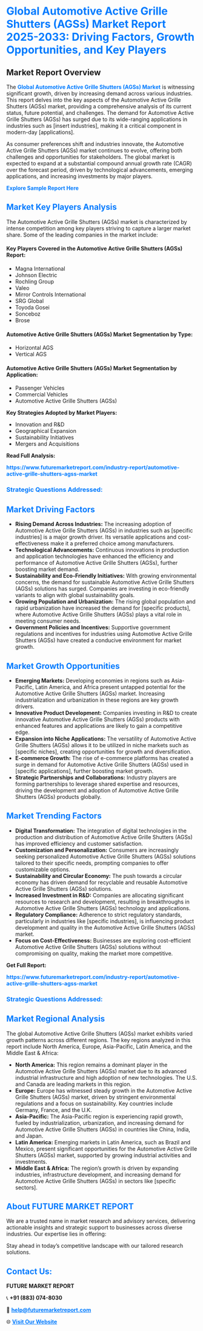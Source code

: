 <h1 style="color: #007BFF;">Global Automotive Active Grille Shutters (AGSs) Market Report 2025-2033: Driving Factors, Growth Opportunities, and Key Players</h1>

<section id="overview">
<h2>Market Report Overview</h2>
<p>The <a href="https://www.futuremarketreport.com/industry-report/automotive-active-grille-shutters-agss-market" style="color: #007BFF; text-decoration: none;"><strong>Global Automotive Active Grille Shutters (AGSs) Market</strong></a> is witnessing significant growth, driven by increasing demand across various industries. This report delves into the key aspects of the Automotive Active Grille Shutters (AGSs) market, providing a comprehensive analysis of its current status, future potential, and challenges. The demand for Automotive Active Grille Shutters (AGSs) has surged due to its wide-ranging applications in industries such as [insert industries], making it a critical component in modern-day [applications].</p>
<p>As consumer preferences shift and industries innovate, the Automotive Active Grille Shutters (AGSs) market continues to evolve, offering both challenges and opportunities for stakeholders. The global market is expected to expand at a substantial compound annual growth rate (CAGR) over the forecast period, driven by technological advancements, emerging applications, and increasing investments by major players.</p>
</section>

<section id="overview">
<p><a href="https://www.futuremarketreport.com/request-sample/reportId=126353" style="color: #007BFF; text-decoration: none;"><strong>Explore Sample Report Here</strong></a></p>
</section>

<section id="key-players">
<h2 style="color: #007BFF;">Market Key Players Analysis</h2>
<p>The Automotive Active Grille Shutters (AGSs) market is characterized by intense competition among key players striving to capture a larger market share. Some of the leading companies in the market include:</p>
<h4>Key Players Covered in the Automotive Active Grille Shutters (AGSs) Report:</h4>
<ul><li>Magna International</li><li>Johnson Electric</li><li>Rochling Group</li><li>Valeo</li><li>Mirror Controls International</li><li>SRG Global</li><li>Toyoda Gosei</li><li>Sonceboz</li><li>Brose</li></ul>
<h4>Automotive Active Grille Shutters (AGSs) Market Segmentation by Type:</h4>
<ul><li>Horizontal AGS</li><li>Vertical AGS</li></ul>

<h4>Automotive Active Grille Shutters (AGSs) Market Segmentation by Application:</h4>
<ul><li>Passenger Vehicles</li><li>Commercial Vehicles</li><li>Automotive Active Grille Shutters (AGSs)</li></ul>
<p><strong>Key Strategies Adopted by Market Players:</strong></p>
<ul>
<li>Innovation and R&D</li>
<li>Geographical Expansion</li>
<li>Sustainability Initiatives</li>
<li>Mergers and Acquisitions</li>
</ul>
</section>

<section>
<p><strong>Read Full Analysis: </strong></p><a href="https://www.futuremarketreport.com/industry-report/automotive-active-grille-shutters-agss-market" style="color: #007BFF; text-decoration: none;"><strong>https://www.futuremarketreport.com/industry-report/automotive-active-grille-shutters-agss-market</strong></a>
<h3 style="color: #007BFF;">Strategic Questions Addressed:</h3>
</section>

<section id="driving-factors">
<h2 style="color: #007BFF;">Market Driving Factors</h2>
<ul>
<li><strong>Rising Demand Across Industries:</strong> The increasing adoption of Automotive Active Grille Shutters (AGSs) in industries such as [specific industries] is a major growth driver. Its versatile applications and cost-effectiveness make it a preferred choice among manufacturers.</li>
<li><strong>Technological Advancements:</strong> Continuous innovations in production and application technologies have enhanced the efficiency and performance of Automotive Active Grille Shutters (AGSs), further boosting market demand.</li>
<li><strong>Sustainability and Eco-Friendly Initiatives:</strong> With growing environmental concerns, the demand for sustainable Automotive Active Grille Shutters (AGSs) solutions has surged. Companies are investing in eco-friendly variants to align with global sustainability goals.</li>
<li><strong>Growing Population and Urbanization:</strong> The rising global population and rapid urbanization have increased the demand for [specific products], where Automotive Active Grille Shutters (AGSs) plays a vital role in meeting consumer needs.</li>
<li><strong>Government Policies and Incentives:</strong> Supportive government regulations and incentives for industries using Automotive Active Grille Shutters (AGSs) have created a conducive environment for market growth.</li>
</ul>
</section>

<section id="growth-opportunities">
<h2 style="color: #007BFF;">Market Growth Opportunities</h2>
<ul>
<li><strong>Emerging Markets:</strong> Developing economies in regions such as Asia-Pacific, Latin America, and Africa present untapped potential for the Automotive Active Grille Shutters (AGSs) market. Increasing industrialization and urbanization in these regions are key growth drivers.</li>
<li><strong>Innovative Product Development:</strong> Companies investing in R&D to create innovative Automotive Active Grille Shutters (AGSs) products with enhanced features and applications are likely to gain a competitive edge.</li>
<li><strong>Expansion into Niche Applications:</strong> The versatility of Automotive Active Grille Shutters (AGSs) allows it to be utilized in niche markets such as [specific niches], creating opportunities for growth and diversification.</li>
<li><strong>E-commerce Growth:</strong> The rise of e-commerce platforms has created a surge in demand for Automotive Active Grille Shutters (AGSs) used in [specific applications], further boosting market growth.</li>
<li><strong>Strategic Partnerships and Collaborations:</strong> Industry players are forming partnerships to leverage shared expertise and resources, driving the development and adoption of Automotive Active Grille Shutters (AGSs) products globally.</li>
</ul>
</section>

<section id="trending-factors">
<h2 style="color: #007BFF;">Market Trending Factors</h2>
<ul>
<li><strong>Digital Transformation:</strong> The integration of digital technologies in the production and distribution of Automotive Active Grille Shutters (AGSs) has improved efficiency and customer satisfaction.</li>
<li><strong>Customization and Personalization:</strong> Consumers are increasingly seeking personalized Automotive Active Grille Shutters (AGSs) solutions tailored to their specific needs, prompting companies to offer customizable options.</li>
<li><strong>Sustainability and Circular Economy:</strong> The push towards a circular economy has driven demand for recyclable and reusable Automotive Active Grille Shutters (AGSs) solutions.</li>
<li><strong>Increased Investment in R&D:</strong> Companies are allocating significant resources to research and development, resulting in breakthroughs in Automotive Active Grille Shutters (AGSs) technology and applications.</li>
<li><strong>Regulatory Compliance:</strong> Adherence to strict regulatory standards, particularly in industries like [specific industries], is influencing product development and quality in the Automotive Active Grille Shutters (AGSs) market.</li>
<li><strong>Focus on Cost-Effectiveness:</strong> Businesses are exploring cost-efficient Automotive Active Grille Shutters (AGSs) solutions without compromising on quality, making the market more competitive.</li>
</ul>
</section>

<section>
<p><strong>Get Full Report: </strong></p><a href="https://www.futuremarketreport.com/industry-report/automotive-active-grille-shutters-agss-market" style="color: #007BFF; text-decoration: none;"><strong>https://www.futuremarketreport.com/industry-report/automotive-active-grille-shutters-agss-market</strong></a>
<h3 style="color: #007BFF;">Strategic Questions Addressed:</h3>
</section>


<section id="regional-analysis">
<h2 style="color: #007BFF;">Market Regional Analysis</h2>
<p>The global Automotive Active Grille Shutters (AGSs) market exhibits varied growth patterns across different regions. The key regions analyzed in this report include North America, Europe, Asia-Pacific, Latin America, and the Middle East & Africa:</p>
<ul>
<li><strong>North America:</strong> This region remains a dominant player in the Automotive Active Grille Shutters (AGSs) market due to its advanced industrial infrastructure and high adoption of new technologies. The U.S. and Canada are leading markets in this region.</li>
<li><strong>Europe:</strong> Europe has witnessed steady growth in the Automotive Active Grille Shutters (AGSs) market, driven by stringent environmental regulations and a focus on sustainability. Key countries include Germany, France, and the U.K.</li>
<li><strong>Asia-Pacific:</strong> The Asia-Pacific region is experiencing rapid growth, fueled by industrialization, urbanization, and increasing demand for Automotive Active Grille Shutters (AGSs) in countries like China, India, and Japan.</li>
<li><strong>Latin America:</strong> Emerging markets in Latin America, such as Brazil and Mexico, present significant opportunities for the Automotive Active Grille Shutters (AGSs) market, supported by growing industrial activities and investments.</li>
<li><strong>Middle East & Africa:</strong> The region’s growth is driven by expanding industries, infrastructure development, and increasing demand for Automotive Active Grille Shutters (AGSs) in sectors like [specific sectors].</li>
</ul>
</section>

<footer>
<h2 style="color: #007BFF;">About FUTURE MARKET REPORT</h2>
<p>We are a trusted name in market research and advisory services, delivering actionable insights and strategic support to businesses across diverse industries. Our expertise lies in offering:</p>

<p>Stay ahead in today’s competitive landscape with our tailored research solutions.</p>

<h2 style="color: #007BFF;">Contact Us:</h2>
<p><strong>FUTURE MARKET REPORT</strong></p>
<p>📞 <strong>+91 (883) 074-8030</strong></p>
<p>📧 <strong><a href="mailto:help@futuremarketreport.com" style="color: #007BFF;">help@futuremarketreport.com</a></strong></p>
<p>🌐 <strong><a href="https://www.futuremarketreport.com/" style="color: #007BFF;">Visit Our Website</a></strong></p>
</footer>
